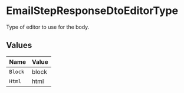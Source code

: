 # EmailStepResponseDtoEditorType

Type of editor to use for the body.


## Values

| Name    | Value   |
| ------- | ------- |
| `Block` | block   |
| `Html`  | html    |